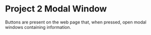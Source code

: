 # Project 2 Modal Window

Buttons are present on the web page that, when pressed, open modal windows containing information.
